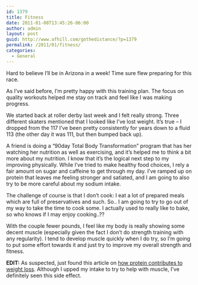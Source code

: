```yaml
---
id: 1379
title: Fitness
date: 2011-01-08T13:45:26-06:00
author: admin
layout: post
guid: http://www.afhill.com/gothedistance/?p=1379
permalink: /2011/01/fitness/
categories:
  - General
---
```

Hard to believe I&#8217;ll be in Arizona in a week! Time sure flew preparing for this race.

As I&#8217;ve said before, I&#8217;m pretty happy with this training plan. The focus on quality workouts helped me stay on track and feel like I was making progress. 

We started back at roller derby last week and I felt really strong. Three different skaters mentioned that I looked like I&#8217;ve lost weight. It&#8217;s true &#8211; I dropped from the 117 I&#8217;ve been pretty consistently for years down to a fluid 113 (the other day it was 111, but then bumped back up). 

A friend is doing a &#8220;90day Total Body Transformation&#8221; program that has her watching her nutrition as well as exercising, and it&#8217;s helped me to think a bit more about my nutrition. I know that it&#8217;s the logical next step to my improving physically. While I&#8217;ve tried to make healthy food choices, I rely a fair amount on sugar and caffeine to get through my day. I&#8217;ve ramped up on protein that leaves me feeling stronger and satiated, and I am going to also try to be more careful about my sodium intake. 

The challenge of course is that I don&#8217;t cook: I eat a lot of prepared meals which are full of preservatives and such. So.. I am going to try to go out of my way to take the time to cook some. I actually used to really like to bake, so who knows if I may enjoy cooking..??

With the couple fewer pounds, I feel like my body is really showing some decent muscle (especially given the fact I don&#8217;t do strength training with any regularity). I tend to develop muscle quickly when I do try, so I&#8217;m going to put some effort towards it and just try to improve my overall strength and fitness. 

**EDIT:** As suspected, just found this article on [how protein contributes to weight loss](http://www.womenshealthmag.com/weight-loss/protein-weight-loss). Although I upped my intake to try to help with muscle, I&#8217;ve definitely seen this side effect.